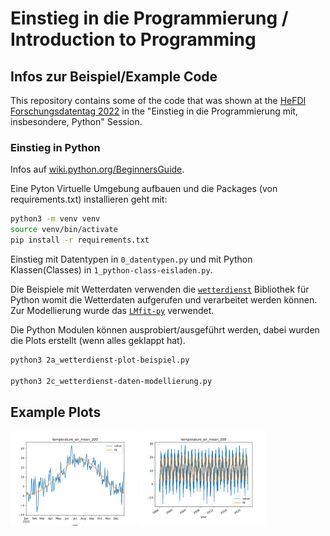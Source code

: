 # Einstieg in die Programmierung / Introduction to Programming

## Infos zur Beispiel/Example Code

This repository contains some of the code that was shown at the [HeFDI Forschungsdatentag 2022](https://www.uni-marburg.de/de/hefdi/events/vergangene-veranstaltungen/fdt-2022) in the "Einstieg in die Programmierung mit, insbesondere, Python" Session.

### Einstieg in Python

Infos auf [wiki.python.org/BeginnersGuide](https://wiki.python.org/moin/BeginnersGuide).  

Eine Pyton Virtuelle Umgebung aufbauen und die Packages (von requirements.txt) installieren geht mit:
```bash
python3 -m venv venv
source venv/bin/activate
pip install -r requirements.txt
```
Einstieg mit Datentypen in `0_datentypen.py` und mit Python Klassen(Classes) in `1_python-class-eisladen.py`.



Die Beispiele mit Wetterdaten verwenden die [`wetterdienst`](https://github.com/earthobservations/wetterdienst) Bibliothek für Python womit die Wetterdaten aufgerufen und verarbeitet werden können.
Zur Modellierung wurde das [`LMfit-py`](https://github.com/lmfit/lmfit-py) verwendet.

Die Python Modulen können ausprobiert/ausgeführt werden, dabei wurden die Plots erstellt (wenn alles geklappt hat).
```bash
python3 2a_wetterdienst-plot-beispiel.py

python3 2c_wetterdienst-daten-modellierung.py
```

## Example Plots

<img src="https://github.com/MyPyDavid/HeFDI-Forschungsdatentag-2022/blob/f1d13fbc6f3e9ca43544d8844784a7a8371373cf/img/FitYearlyGaussians_wetter_fit_1.png" width=40% height=40%>

<img src="https://github.com/MyPyDavid/HeFDI-Forschungsdatentag-2022/blob/f1d13fbc6f3e9ca43544d8844784a7a8371373cf/img/FitYearlyGaussians_wetter_fit_26.png" width=40% height=40%>


